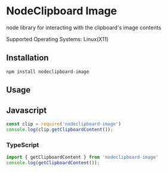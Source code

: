 # NodeClipboard Image

node library for interacting with the clipboard's image contents   

Supported Operating Systems: Linux(X11)

## Installation

`npm install nodeclipboard-image`

## Usage
## Javascript

```javascript
const clip = require('nodeclipboard-image')
console.log(clip.getClipboardContent());
```

### TypeScript  

```typescript
import { getClipboardContent } from 'nodeclipboard-image'
console.log(getClipboardContent());
```